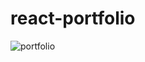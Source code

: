# react-portfolio


![portfolio](https://user-images.githubusercontent.com/65740871/99138682-9dd00800-25ef-11eb-9585-86c601b78006.gif)







